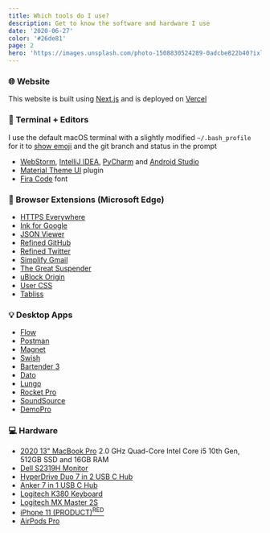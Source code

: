 ```yaml
---
title: Which tools do I use?
description: Get to know the software and hardware I use
date: '2020-06-27'
color: '#26de81'
page: 2
hero: 'https://images.unsplash.com/photo-1508830524289-0adcbe822b40?ixlib=rb-1.2.1&q=80&fm=jpg&crop=entropy&cs=tinysrgb&dl=fabian-grohs-dC6Pb2JdAqs-unsplash.jpg&w=640'
---
```


### 🌐  Website

This website is built using [Next.js](https://nextjs.org/) and is deployed on [Vercel](https://vercel.com/)


### 📑  Terminal + Editors

I use the default macOS terminal with a slightly modified `~/.bash_profile` for it to [show emoji](https://dev.to/anthonydelgado/adding-emoji-to-your-terminal-on-osx-9oj) and the git branch and status in the prompt

* [WebStorm](https://www.jetbrains.com/webstorm/), [IntelliJ IDEA](https://www.jetbrains.com/idea/), [PyCharm](https://www.jetbrains.com/pycharm/) and [Android Studio](https://developer.android.com/studio)
* [Material Theme UI](https://plugins.jetbrains.com/plugin/8006-material-theme-ui/) plugin
* [Fira Code](https://github.com/tonsky/FiraCode) font

### 📌  Browser Extensions (Microsoft Edge)

* [HTTPS Everywhere](https://chrome.google.com/webstore/detail/https-everywhere/gcbommkclmclpchllfjekcdonpmejbdp)
* [Ink for Google](https://chrome.google.com/webstore/detail/ink-for-google/hmanckoiohnlgdommlcckcflkmllobgj)
* [JSON Viewer](https://chrome.google.com/webstore/detail/ink-for-google/hmanckoiohnlgdommlcckcflkmllobgj)
* [Refined GitHub](https://chrome.google.com/webstore/detail/refined-github/hlepfoohegkhhmjieoechaddaejaokhf)
* [Refined Twitter](https://chrome.google.com/webstore/detail/refined-twitter/nlfgmdembofgodcemomfeimamihoknip)
* [Simplify Gmail](https://chrome.google.com/webstore/detail/simplify-gmail/pbmlfaiicoikhdbjagjbglnbfcbcojpj)
* [The Great Suspender](https://chrome.google.com/webstore/detail/the-great-suspender/klbibkeccnjlkjkiokjodocebajanakg)
* [uBlock Origin](https://chrome.google.com/webstore/detail/ublock-origin/cjpalhdlnbpafiamejdnhcphjbkeiagm)
* [User CSS](https://chrome.google.com/webstore/detail/user-css/okpjlejfhacmgjkmknjhadmkdbcldfcb)
* [Tabliss](https://chrome.google.com/webstore/detail/tabliss-a-beautiful-new-t/hipekcciheckooncpjeljhnekcoolahp)

### 💡  Desktop Apps

* [Flow](https://flowapp.info/)
* [Postman](https://www.getpostman.com/)
* [Magnet](https://apps.apple.com/co/app/magnet/id441258766)
* [Swish](https://highlyopinionated.co/swish/)
* [Bartender 3](https://www.macbartender.com/)
* [Dato](https://sindresorhus.com/dato)
* [Lungo](https://sindresorhus.com/lungo)
* [Rocket Pro](http://matthewpalmer.net/rocket/)
* [SoundSource](https://rogueamoeba.com/soundsource/)
* [DemoPro](https://apps.apple.com/co/app/demopro-screen-annotation/id1384206666)

### 💻  Hardware

* [2020 13" MacBook Pro](https://support.apple.com/kb/SP819) 2.0 GHz Quad-Core Intel Core i5 10th Gen, 512GB SSD and 16GB RAM
* [Dell S2319H Monitor](https://www.amazon.com/gp/product/B07D5F9D1W/)
* [HyperDrive Duo 7 in 2 USB C Hub](https://www.hypershop.com/products/new-2020-hyperdrive-duo-7-in-2-usb-c-hub)
* [Anker 7 in 1 USB C Hub](https://www.amazon.com/gp/product/B07HMLTCPL)
* [Logitech K380 Keyboard](https://www.logitech.com/product/multi-device-keyboard-k380)
* [Logitech MX Master 2S](https://www.logitech.com/product/mx-master-2s-flow)
* [iPhone 11 (PRODUCT)<sup>RED</sup>](https://www.apple.com/iphone-11/)
* [AirPods Pro](https://www.apple.com/airpods-pro/)
